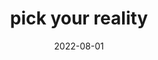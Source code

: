 ---
title: "pick your reality"
date: 2022-08-01
related:
  - "you are the birth of a reality"
  - "you're still looping on your LSD trip"
  - "you've been dead for billions of years"
type: fragment
tags:
  - fragment
  - reality
---